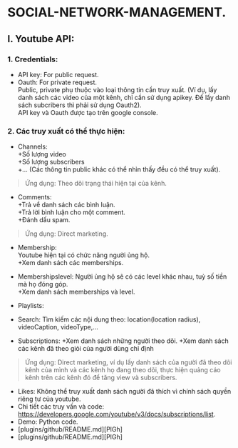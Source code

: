 # SOCIAL-NETWORK-MANAGEMENT.
## I.	Youtube API:
### 1.	Credentials:
-	API key: For public request. 
-	Oauth: For private request.  
Public, private phụ thuộc vào loại thông tin cần truy xuất. (Ví dụ, lấy danh sách các video của một kênh, chỉ cần sử dụng apikey. Để lấy danh sách subcribers thì phải sử dụng Oauth2).  
API key và Oauth được tạo trên google console.  
### 2.	Các truy xuất có thể thực hiện:  
-	Channels:  
+Số lượng video  
+Số lượng subscribers  
+… (Các thông tin public khác có thể nhìn thấy đều có thể truy xuất).  
> Ứng dụng: Theo dõi trạng thái hiện tại của kênh.  
  
-	Comments:   
+Trả về danh sách các bình luận.  
+Trả lời bình luận cho một comment.  
+Đánh dấu spam.  
> Ứng dụng: Direct marketing.

-	Membership:  
Youtube hiện tại có chức năng người ủng hộ.  
+Xem danh sách các memberships.  

-	Membershipslevel:
Người ủng hộ sẽ có các level khác nhau, tuỳ số tiền mà họ đóng góp.  
+Xem danh sách memberships và level.  

-	Playlists:

-	Search:
Tìm kiếm các nội dung theo: location(location radius), videoCaption,  videoType,…

-	Subscriptions:
+Xem danh sách những người theo dõi.
+Xem danh sách các kênh đã theo giỏi của người dùng chỉ định
>Ứng dụng: Direct marketing, ví dụ lấy danh sách của người đã theo dõi kênh của mình và các kênh họ đang theo dõi, thực hiện quảng cáo kênh trên các kênh đó để tăng view và subscribers.

-	Likes: Không thể truy xuất danh sách người đã thích vì chính sách quyền riêng tư của youtube.
- Chi tiết các truy vấn và code: https://developers.google.com/youtube/v3/docs/subscriptions/list.  
- Demo: Python code.  
- [plugins/github/README.md][PlGh]  
- [plugins/github/README.md][PlGh]  



